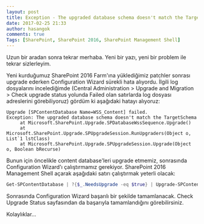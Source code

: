 ```yaml
---
layout: post
title: Exception - The upgraded database schema doesn't match the TargetSchema
date: 2017-02-25 21:33
author: hasangok
comments: true
Tags: [SharePoint, SharePoint 2016, SharePoint Management Shell]
---
```

Uzun bir aradan sonra tekrar merhaba. Yeni bir yazı, yeni bir problem ile tekrar sizlerleyim.

Yeni kurduğumuz SharePoint 2016 Farm'ına yüklediğimiz patchler sonrası upgrade ederken Configuration Wizard sürekli hata alıyordu. İlgili log dosyalarını incelediğimde (Central Administration &gt; Upgrade and Migration &gt; Check upgrade status yolunda Failed olan satırlarda log dosyası adreslerini görebiliyoruz) gördüm ki aşağıdaki hatayı alıyoruz:<!--more-->
```
Upgrade [SPContentDatabase Name=WSS_Content] failed.
Exception: The upgraded database schema doesn't match the TargetSchema
     at Microsoft.SharePoint.Upgrade.SPDatabaseWssSequence.Upgrade()
     at Microsoft.SharePoint.Upgrade.SPUpgradeSession.RunUpgraders(Object o, List`1 lstClass)
     at Microsoft.SharePoint.Upgrade.SPUpgradeSession.Upgrade(Object o, Boolean bRecurse)
```
Bunun için öncelikle content database'leri upgrade etmemiz, sonrasında Configuration Wizard'ı çalıştırmamız gerekiyor. SharePoint 2016 Management Shell açarak aşağıdaki satırı çalıştırmak yeterli olacak:
```powershell
Get-SPContentDatabase | ?{$_.NeedsUpgrade -eq $true} | Upgrade-SPContentDatabase -Confirm:$false
```
Sonrasında Configuration Wizard başarılı bir şekilde tamamlanacak. Check Upgrade Status sayfasından da başarıyla tamamlandığını görebilirsiniz.

Kolaylıklar...
